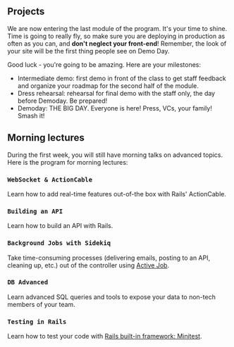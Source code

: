 ## Projects

We are now entering the last module of the program. It's your time to shine. Time is going to really fly, so make sure you are deploying in production as often as you can, and **don't neglect your front-end**! Remember, the look of your site will be the first thing people see on Demo Day.

Good luck - you're going to be amazing. Here are your milestones:

- Intermediate demo: first demo in front of the class to get staff feedback and organize your roadmap for the second half of the module.
- Dress rehearsal: rehearsal for final demo with the staff only, the day before Demoday. Be prepared!
- Demoday: THE BIG DAY. Everyone is here! Press, VCs, your family! Smash it!

## Morning lectures

During the first week, you will still have morning talks on advanced topics. Here is the program for morning lectures:

### `WebSocket & ActionCable`

Learn how to add real-time features out-of-the box with Rails' ActionCable.

### `Building an API`

Learn how to build an API with Rails.

### `Background Jobs with Sidekiq`

Take time-consuming processes (delivering emails, posting to an API, cleaning up, etc.) out of the controller using [Active Job](http://edgeguides.rubyonrails.org/active_job_basics.html).

### `DB Advanced`

Learn advanced SQL queries and tools to expose your data to non-tech members of your team.


### `Testing in Rails`

Learn how to test your code with [Rails built-in framework: Minitest](http://guides.rubyonrails.org/testing.html).
